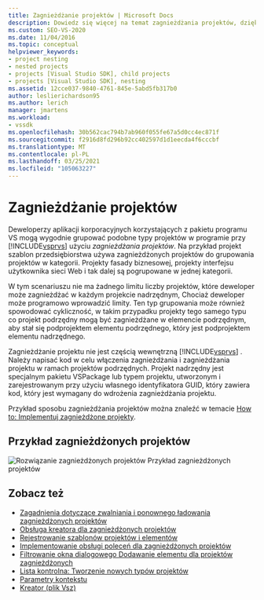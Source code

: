 ```yaml
---
title: Zagnieżdżanie projektów | Microsoft Docs
description: Dowiedz się więcej na temat zagnieżdżania projektów, dzięki którym deweloperzy aplikacji korzystający z pakietu VSPackage mogą grupować podobne typy projektów w programie Visual Studio.
ms.custom: SEO-VS-2020
ms.date: 11/04/2016
ms.topic: conceptual
helpviewer_keywords:
- project nesting
- nested projects
- projects [Visual Studio SDK], child projects
- projects [Visual Studio SDK], nesting
ms.assetid: 12cce037-9840-4761-845e-5abd5fb317b0
author: leslierichardson95
ms.author: lerich
manager: jmartens
ms.workload:
- vssdk
ms.openlocfilehash: 30b562cac794b7ab960f055fe67a5d0cc4ec871f
ms.sourcegitcommit: f2916d8fd296b92cc402597d1d1eecda4f6cccbf
ms.translationtype: MT
ms.contentlocale: pl-PL
ms.lasthandoff: 03/25/2021
ms.locfileid: "105063227"
---
```

# <a name="nesting-projects"></a>Zagnieżdżanie projektów
Deweloperzy aplikacji korporacyjnych korzystających z pakietu programu VS mogą wygodnie grupować podobne typy projektów w programie przy [!INCLUDE[vsprvs](../../code-quality/includes/vsprvs_md.md)] użyciu *zagnieżdżania projektów*. Na przykład projekt szablon przedsiębiorstwa używa zagnieżdżonych projektów do grupowania projektów w kategorii. Projekty fasady biznesowej, projekty interfejsu użytkownika sieci Web i tak dalej są pogrupowane w jednej kategorii.

 W tym scenariuszu nie ma żadnego limitu liczby projektów, które deweloper może zagnieżdżać w każdym projekcie nadrzędnym, Chociaż deweloper może programowo wprowadzić limity. Ten typ grupowania może również spowodować cykliczność, w takim przypadku projekty tego samego typu co projekt podrzędny mogą być zagnieżdżane w elemencie podrzędnym, aby stał się podprojektem elementu podrzędnego, który jest podprojektem elementu nadrzędnego.

 Zagnieżdżanie projektu nie jest częścią wewnętrzną [!INCLUDE[vsprvs](../../code-quality/includes/vsprvs_md.md)] . Należy napisać kod w celu włączenia zagnieżdżania i zagnieżdżania projektu w ramach projektów podrzędnych. Projekt nadrzędny jest specjalnym pakietu VSPackage lub typem projektu, utworzonym i zarejestrowanym przy użyciu własnego identyfikatora GUID, który zawiera kod, który jest wymagany do wdrożenia zagnieżdżania projektu.

 Przykład sposobu zagnieżdżania projektów można znaleźć w temacie [How to: Implementuj zagnieżdżone projekty](../../extensibility/internals/how-to-implement-nested-projects.md).

## <a name="nested-projects-example"></a>Przykład zagnieżdżonych projektów
 ![Rozwiązanie zagnieżdżonych projektów](../../extensibility/internals/media/vsnestedprojects.gif "vsNestedProjects") Przykład zagnieżdżonych projektów

## <a name="see-also"></a>Zobacz też
- [Zagadnienia dotyczące zwalniania i ponownego ładowania zagnieżdżonych projektów](../../extensibility/internals/considerations-for-unloading-and-reloading-nested-projects.md)
- [Obsługa kreatora dla zagnieżdżonych projektów](../../extensibility/internals/wizard-support-for-nested-projects.md)
- [Rejestrowanie szablonów projektów i elementów](../../extensibility/internals/registering-project-and-item-templates.md)
- [Implementowanie obsługi poleceń dla zagnieżdżonych projektów](../../extensibility/internals/implementing-command-handling-for-nested-projects.md)
- [Filtrowanie okna dialogowego Dodawanie elementu dla projektów zagnieżdżonych](../../extensibility/internals/filtering-the-additem-dialog-box-for-nested-projects.md)
- [Lista kontrolna: Tworzenie nowych typów projektów](../../extensibility/internals/checklist-creating-new-project-types.md)
- [Parametry kontekstu](../../extensibility/internals/context-parameters.md)
- [Kreator (plik Vsz)](../../extensibility/internals/wizard-dot-vsz-file.md)
